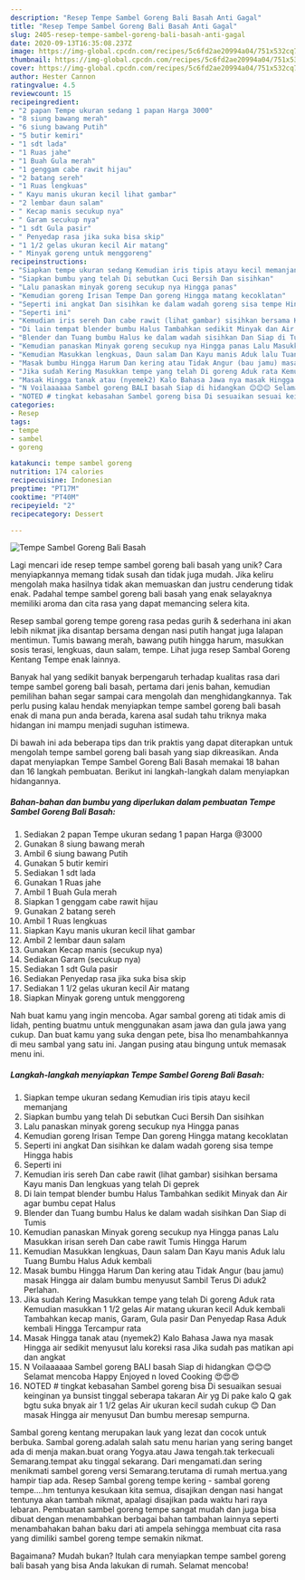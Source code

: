 ```yaml
---
description: "Resep Tempe Sambel Goreng Bali Basah Anti Gagal"
title: "Resep Tempe Sambel Goreng Bali Basah Anti Gagal"
slug: 2405-resep-tempe-sambel-goreng-bali-basah-anti-gagal
date: 2020-09-13T16:35:08.237Z
image: https://img-global.cpcdn.com/recipes/5c6fd2ae20994a04/751x532cq70/tempe-sambel-goreng-bali-basah-foto-resep-utama.jpg
thumbnail: https://img-global.cpcdn.com/recipes/5c6fd2ae20994a04/751x532cq70/tempe-sambel-goreng-bali-basah-foto-resep-utama.jpg
cover: https://img-global.cpcdn.com/recipes/5c6fd2ae20994a04/751x532cq70/tempe-sambel-goreng-bali-basah-foto-resep-utama.jpg
author: Hester Cannon
ratingvalue: 4.5
reviewcount: 15
recipeingredient:
- "2 papan Tempe ukuran sedang 1 papan Harga 3000"
- "8 siung bawang merah"
- "6 siung bawang Putih"
- "5 butir kemiri"
- "1 sdt lada"
- "1 Ruas jahe"
- "1 Buah Gula merah"
- "1 genggam cabe rawit hijau"
- "2 batang sereh"
- "1 Ruas lengkuas"
- " Kayu manis ukuran kecil lihat gambar"
- "2 lembar daun salam"
- " Kecap manis secukup nya"
- " Garam secukup nya"
- "1 sdt Gula pasir"
- " Penyedap rasa jika suka bisa skip"
- "1 1/2 gelas ukuran kecil Air matang"
- " Minyak goreng untuk menggoreng"
recipeinstructions:
- "Siapkan tempe ukuran sedang Kemudian iris tipis atayu kecil memanjang"
- "Siapkan bumbu yang telah Di sebutkan Cuci Bersih Dan sisihkan"
- "Lalu panaskan minyak goreng secukup nya Hingga panas"
- "Kemudian goreng Irisan Tempe Dan goreng Hingga matang kecoklatan"
- "Seperti ini angkat Dan sisihkan ke dalam wadah goreng sisa tempe Hingga habis"
- "Seperti ini"
- "Kemudian iris sereh Dan cabe rawit (lihat gambar) sisihkan bersama Kayu manis Dan lengkuas yang telah Di geprek"
- "Di lain tempat blender bumbu Halus Tambahkan sedikit Minyak dan Air agar bumbu cepat Halus"
- "Blender dan Tuang bumbu Halus ke dalam wadah sisihkan Dan Siap di Tumis"
- "Kemudian panaskan Minyak goreng secukup nya Hingga panas Lalu Masukkan irisan sereh Dan cabe rawit Tumis Hingga Harum"
- "Kemudian Masukkan lengkuas, Daun salam Dan Kayu manis Aduk lalu Tuang Bumbu Halus Aduk kembali"
- "Masak bumbu Hingga Harum Dan kering atau Tidak Angur (bau jamu) masak Hingga air dalam bumbu menyusut Sambil Terus Di aduk2 Perlahan."
- "Jika sudah Kering Masukkan tempe yang telah Di goreng Aduk rata Kemudian masukkan 1 1/2 gelas Air matang ukuran kecil Aduk kembali Tambahkan kecap manis, Garam, Gula pasir Dan Penyedap Rasa Aduk kembali Hingga Tercampur rata"
- "Masak Hingga tanak atau (nyemek2) Kalo Bahasa Jawa nya masak Hingga air sedikit menyusut lalu koreksi rasa Jika sudah pas matikan api dan angkat"
- "N Voilaaaaaa Sambel goreng BALI basah Siap di hidangkan 😊😊😊 Selamat mencoba Happy Enjoyed n loved Cooking 😍😍😍"
- "NOTED # tingkat kebasahan Sambel goreng bisa Di sesuaikan sesuai keinginan ya bunsist tinggal seberapa takaran Air yg Di pake kalo Q gak bgtu suka bnyak air 1 1/2 gelas Air ukuran kecil sudah cukup 😊 Dan masak Hingga air menyusut Dan bumbu meresap sempurna."
categories:
- Resep
tags:
- tempe
- sambel
- goreng

katakunci: tempe sambel goreng 
nutrition: 174 calories
recipecuisine: Indonesian
preptime: "PT17M"
cooktime: "PT40M"
recipeyield: "2"
recipecategory: Dessert

---
```



![Tempe Sambel Goreng Bali Basah](https://img-global.cpcdn.com/recipes/5c6fd2ae20994a04/751x532cq70/tempe-sambel-goreng-bali-basah-foto-resep-utama.jpg)

Lagi mencari ide resep tempe sambel goreng bali basah yang unik? Cara menyiapkannya memang tidak susah dan tidak juga mudah. Jika keliru mengolah maka hasilnya tidak akan memuaskan dan justru cenderung tidak enak. Padahal tempe sambel goreng bali basah yang enak selayaknya memiliki aroma dan cita rasa yang dapat memancing selera kita.

Resep sambal goreng tempe goreng rasa pedas gurih &amp; sederhana ini akan lebih nikmat jika disantap bersama dengan nasi putih hangat juga lalapan mentimun. Tumis bawang merah, bawang putih hingga harum, masukkan sosis terasi, lengkuas, daun salam, tempe. Lihat juga resep Sambal Goreng Kentang Tempe enak lainnya.

Banyak hal yang sedikit banyak berpengaruh terhadap kualitas rasa dari tempe sambel goreng bali basah, pertama dari jenis bahan, kemudian pemilihan bahan segar sampai cara mengolah dan menghidangkannya. Tak perlu pusing kalau hendak menyiapkan tempe sambel goreng bali basah enak di mana pun anda berada, karena asal sudah tahu triknya maka hidangan ini mampu menjadi suguhan istimewa.


Di bawah ini ada beberapa tips dan trik praktis yang dapat diterapkan untuk mengolah tempe sambel goreng bali basah yang siap dikreasikan. Anda dapat menyiapkan Tempe Sambel Goreng Bali Basah memakai 18 bahan dan 16 langkah pembuatan. Berikut ini langkah-langkah dalam menyiapkan hidangannya.

<!--inarticleads1-->

##### Bahan-bahan dan bumbu yang diperlukan dalam pembuatan Tempe Sambel Goreng Bali Basah:

1. Sediakan 2 papan Tempe ukuran sedang 1 papan Harga @3000
1. Gunakan 8 siung bawang merah
1. Ambil 6 siung bawang Putih
1. Gunakan 5 butir kemiri
1. Sediakan 1 sdt lada
1. Gunakan 1 Ruas jahe
1. Ambil 1 Buah Gula merah
1. Siapkan 1 genggam cabe rawit hijau
1. Gunakan 2 batang sereh
1. Ambil 1 Ruas lengkuas
1. Siapkan  Kayu manis ukuran kecil lihat gambar
1. Ambil 2 lembar daun salam
1. Gunakan  Kecap manis (secukup nya)
1. Sediakan  Garam (secukup nya)
1. Sediakan 1 sdt Gula pasir
1. Sediakan  Penyedap rasa jika suka bisa skip
1. Sediakan 1 1/2 gelas ukuran kecil Air matang
1. Siapkan  Minyak goreng untuk menggoreng


Nah buat kamu yang ingin mencoba. Agar sambal goreng ati tidak amis di lidah, penting buatmu untuk menggunakan asam jawa dan gula jawa yang cukup. Dan buat kamu yang suka dengan pete, bisa lho menambahkannya di meu sambal yang satu ini. Jangan pusing atau bingung untuk memasak menu ini. 

<!--inarticleads2-->

##### Langkah-langkah menyiapkan Tempe Sambel Goreng Bali Basah:

1. Siapkan tempe ukuran sedang Kemudian iris tipis atayu kecil memanjang
1. Siapkan bumbu yang telah Di sebutkan Cuci Bersih Dan sisihkan
1. Lalu panaskan minyak goreng secukup nya Hingga panas
1. Kemudian goreng Irisan Tempe Dan goreng Hingga matang kecoklatan
1. Seperti ini angkat Dan sisihkan ke dalam wadah goreng sisa tempe Hingga habis
1. Seperti ini
1. Kemudian iris sereh Dan cabe rawit (lihat gambar) sisihkan bersama Kayu manis Dan lengkuas yang telah Di geprek
1. Di lain tempat blender bumbu Halus Tambahkan sedikit Minyak dan Air agar bumbu cepat Halus
1. Blender dan Tuang bumbu Halus ke dalam wadah sisihkan Dan Siap di Tumis
1. Kemudian panaskan Minyak goreng secukup nya Hingga panas Lalu Masukkan irisan sereh Dan cabe rawit Tumis Hingga Harum
1. Kemudian Masukkan lengkuas, Daun salam Dan Kayu manis Aduk lalu Tuang Bumbu Halus Aduk kembali
1. Masak bumbu Hingga Harum Dan kering atau Tidak Angur (bau jamu) masak Hingga air dalam bumbu menyusut Sambil Terus Di aduk2 Perlahan.
1. Jika sudah Kering Masukkan tempe yang telah Di goreng Aduk rata Kemudian masukkan 1 1/2 gelas Air matang ukuran kecil Aduk kembali Tambahkan kecap manis, Garam, Gula pasir Dan Penyedap Rasa Aduk kembali Hingga Tercampur rata
1. Masak Hingga tanak atau (nyemek2) Kalo Bahasa Jawa nya masak Hingga air sedikit menyusut lalu koreksi rasa Jika sudah pas matikan api dan angkat
1. N Voilaaaaaa Sambel goreng BALI basah Siap di hidangkan 😊😊😊 Selamat mencoba Happy Enjoyed n loved Cooking 😍😍😍
1. NOTED # tingkat kebasahan Sambel goreng bisa Di sesuaikan sesuai keinginan ya bunsist tinggal seberapa takaran Air yg Di pake kalo Q gak bgtu suka bnyak air 1 1/2 gelas Air ukuran kecil sudah cukup 😊 Dan masak Hingga air menyusut Dan bumbu meresap sempurna.


Sambal goreng kentang merupakan lauk yang lezat dan cocok untuk berbuka. Sambal goreng.adalah salah satu menu harian yang sering banget ada di menja makan.buat orang Yogya.atau Jawa tengah.tak terkecuali Semarang.tempat aku tinggal sekarang. Dari mengamati.dan sering menikmati sambel goreng versi Semarang.terutama di rumah mertua.yang hampir tiap ada. Resep Sambal goreng tempe kering - sambal goreng tempe….hm tentunya kesukaan kita semua, disajikan dengan nasi hangat tentunya akan tambah nikmat, apalagi disajikan pada waktu hari raya lebaran. Pembuatan sambel goreng tempe sangat mudah dan juga bisa dibuat dengan menambahkan berbagai bahan tambahan lainnya seperti menambahakan bahan baku dari ati ampela sehingga membuat cita rasa yang dimiliki sambel goreng tempe semakin nikmat. 

Bagaimana? Mudah bukan? Itulah cara menyiapkan tempe sambel goreng bali basah yang bisa Anda lakukan di rumah. Selamat mencoba!
